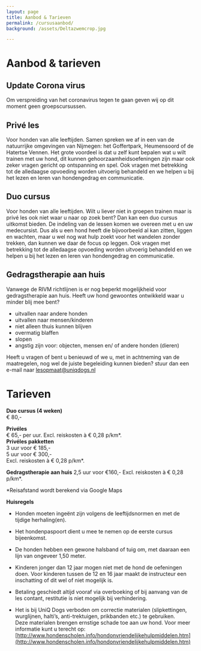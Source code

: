 ```yaml
---
layout: page
title: Aanbod & Tarieven
permalink: /cursusaanbod/
background: /assets/Deltazwemcrop.jpg

---
```

# Aanbod & tarieven

## Update Corona virus
Om verspreiding van het coronavirus tegen te gaan geven wij op dit moment geen groepscursussen.


## Privé les
Voor honden van alle leeftijden. Samen spreken we af in een van de natuurrijke omgevingen van Nijmegen: het Goffertpark, Heumensoord of de Hatertse Vennen.
Het grote voordeel is dat u zelf kunt bepalen wat u wilt trainen met uw hond, dit kunnen gehoorzaamheidsoefeningen zijn maar ook zeker vragen gericht op ontspanning en spel. Ook vragen met betrekking tot de alledaagse opvoeding worden uitvoerig behandeld en we helpen u bij het lezen en leren van hondengedrag en communicatie.


## Duo cursus
Voor honden van alle leeftijden. Wilt u liever niet in groepen trainen maar is privé les ook niet waar u naar op zoek bent? Dan kan een duo cursus uitkomst bieden. De indeling van de lessen komen we overeen met u en uw medecursist. Dus als u een hond heeft die bijvoorbeeld al kan zitten, liggen en wachten, maar u wel nog wat hulp zoekt voor het wandelen zonder trekken, dan kunnen we daar de focus op leggen. Ook vragen met betrekking tot de alledaagse opvoeding worden uitvoerig behandeld en we helpen u bij het lezen en leren van hondengedrag en communicatie.


## Gedragstherapie aan huis
Vanwege de RIVM richtlijnen is er nog beperkt mogelijkheid voor gedragstherapie aan huis.
Heeft uw hond gewoontes ontwikkeld waar u minder blij mee bent? 
- uitvallen naar andere honden
- uitvallen naar mensen/kinderen
- niet alleen thuis kunnen blijven
- overmatig blaffen
- slopen
- angstig zijn voor: objecten, mensen en/ of andere honden (dieren)

Heeft u vragen of bent u benieuwd of we u, met in achtneming van de maatregelen, nog wel de juiste begeleiding kunnen bieden? stuur dan een e-mail naar <a href="mailto:lesopmaat@uniqdogs.nl">lesopmaat@uniqdogs.nl</a>



# Tarieven

**Duo cursus (4 weken)**  
€ 80,-

**Privéles**  
€ 65,- per uur. Excl. reiskosten à € 0,28 p/km*.  
**Privéles pakketten**  
3 uur voor € 185,-  
5 uur voor € 300,-  
Excl. reiskosten à € 0,28 p/km*.

**Gedragstherapie aan huis**
2,5 uur voor €160,- 
Excl. reiskosten à € 0,28 p/km*.

*Reisafstand wordt berekend via Google Maps

**Huisregels**

- Honden moeten ingeënt zijn volgens de leeftijdsnormen en met de tijdige herhaling(en).

- Het hondenpaspoort dient u mee te nemen op de eerste cursus bijeenkomst.

- De honden hebben een gewone halsband of tuig om, met daaraan een lijn van ongeveer 1,50 meter.

- Kinderen jonger dan 12 jaar mogen niet met de hond de oefeningen doen. Voor kinderen tussen de 12 en 16 jaar maakt de instructeur een inschatting of dit wel of niet mogelijk is.

- Betaling geschiedt altijd vooraf via overboeking of bij aanvang van de les contant, restitutie is niet mogelijk bij verhindering.

- Het is bij UniQ Dogs verboden om correctie materialen (slipkettingen, wurglijnen, halti’s, anti-trektuigen, prikbanden etc.) te gebruiken.  
Deze materialen brengen ernstige schade toe aan uw hond. Voor meer informatie kunt u terecht op: [http://www.hondenscholen.info/hondonvriendelijkehulpmiddelen.htm](http://www.hondenscholen.info/hondonvriendelijkehulpmiddelen.htm)

